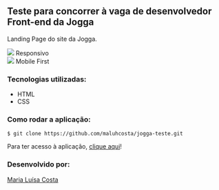 ## Teste para concorrer à vaga de desenvolvedor Front-end da Jogga

Landing Page do site da Jogga.

![](https://cdn.glitch.com/5e6819bf-0707-4f13-ba4b-a25a27b3688e%2Ficons8-smartphone-tablet-20.png?v=1604679452017) Responsivo
<br>
![](https://cdn.glitch.com/5e6819bf-0707-4f13-ba4b-a25a27b3688e%2Ficons8-android-20.png?v=1604679329149) Mobile First

### Tecnologias utilizadas:
- HTML
- CSS

### Como rodar a aplicação:

```
$ git clone https://github.com/maluhcosta/jogga-teste.git
```

Para ter acesso à aplicação, [clique aqui](https://maluhcosta.github.io/jogga-teste/)!

### Desenvolvido por:

[Maria Luísa Costa](https://malu-website.vercel.app/)
